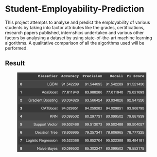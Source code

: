 # Student-Employability-Prediction

This project attempts to analyse and predict the employability of various students by taking into factor attributes like the grades, certifications, research papers published, internships undertaken and various other factors by analysing a dataset by using state-of-the-art machine learning algorithms. A qualitative comparison of all the algorithms used will be performed.

## **Result**

<center><img src="evaluation metrics final.png" width=425px /></center>
